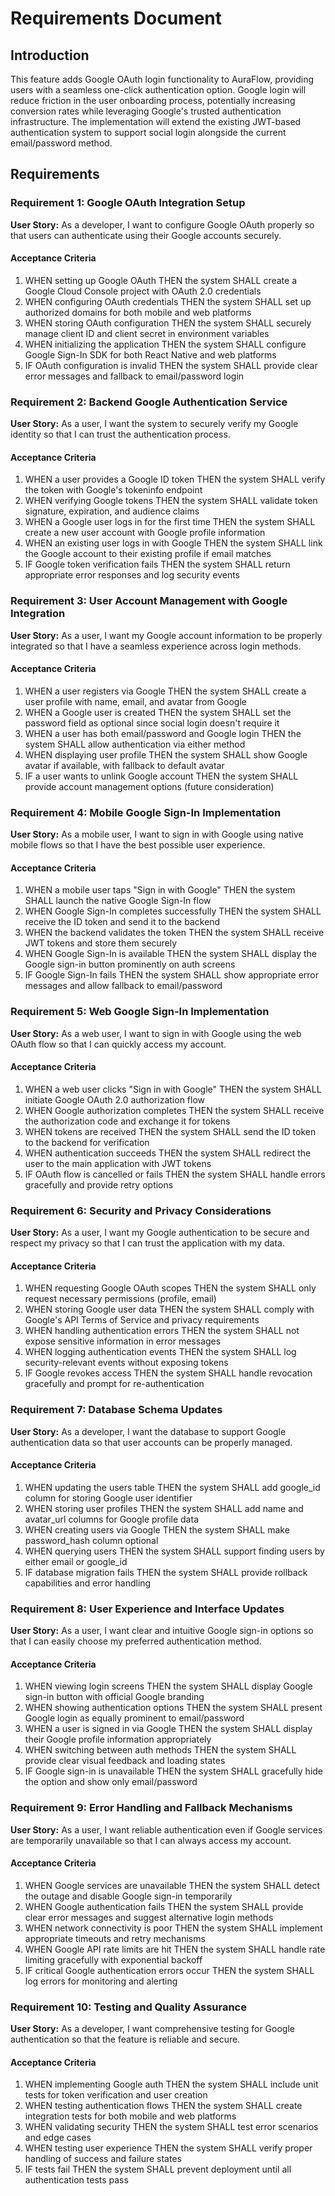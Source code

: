 # Requirements Document

## Introduction

This feature adds Google OAuth login functionality to AuraFlow, providing users with a seamless one-click authentication option. Google login will reduce friction in the user onboarding process, potentially increasing conversion rates while leveraging Google's trusted authentication infrastructure. The implementation will extend the existing JWT-based authentication system to support social login alongside the current email/password method.

## Requirements

### Requirement 1: Google OAuth Integration Setup

**User Story:** As a developer, I want to configure Google OAuth properly so that users can authenticate using their Google accounts securely.

#### Acceptance Criteria

1. WHEN setting up Google OAuth THEN the system SHALL create a Google Cloud Console project with OAuth 2.0 credentials
2. WHEN configuring OAuth credentials THEN the system SHALL set up authorized domains for both mobile and web platforms
3. WHEN storing OAuth configuration THEN the system SHALL securely manage client ID and client secret in environment variables
4. WHEN initializing the application THEN the system SHALL configure Google Sign-In SDK for both React Native and web platforms
5. IF OAuth configuration is invalid THEN the system SHALL provide clear error messages and fallback to email/password login

### Requirement 2: Backend Google Authentication Service

**User Story:** As a user, I want the system to securely verify my Google identity so that I can trust the authentication process.

#### Acceptance Criteria

1. WHEN a user provides a Google ID token THEN the system SHALL verify the token with Google's tokeninfo endpoint
2. WHEN verifying Google tokens THEN the system SHALL validate token signature, expiration, and audience claims
3. WHEN a Google user logs in for the first time THEN the system SHALL create a new user account with Google profile information
4. WHEN an existing user logs in with Google THEN the system SHALL link the Google account to their existing profile if email matches
5. IF Google token verification fails THEN the system SHALL return appropriate error responses and log security events

### Requirement 3: User Account Management with Google Integration

**User Story:** As a user, I want my Google account information to be properly integrated so that I have a seamless experience across login methods.

#### Acceptance Criteria

1. WHEN a user registers via Google THEN the system SHALL create a user profile with name, email, and avatar from Google
2. WHEN a Google user is created THEN the system SHALL set the password field as optional since social login doesn't require it
3. WHEN a user has both email/password and Google login THEN the system SHALL allow authentication via either method
4. WHEN displaying user profile THEN the system SHALL show Google avatar if available, with fallback to default avatar
5. IF a user wants to unlink Google account THEN the system SHALL provide account management options (future consideration)

### Requirement 4: Mobile Google Sign-In Implementation

**User Story:** As a mobile user, I want to sign in with Google using native mobile flows so that I have the best possible user experience.

#### Acceptance Criteria

1. WHEN a mobile user taps "Sign in with Google" THEN the system SHALL launch the native Google Sign-In flow
2. WHEN Google Sign-In completes successfully THEN the system SHALL receive the ID token and send it to the backend
3. WHEN the backend validates the token THEN the system SHALL receive JWT tokens and store them securely
4. WHEN Google Sign-In is available THEN the system SHALL display the Google sign-in button prominently on auth screens
5. IF Google Sign-In fails THEN the system SHALL show appropriate error messages and allow fallback to email/password

### Requirement 5: Web Google Sign-In Implementation

**User Story:** As a web user, I want to sign in with Google using the web OAuth flow so that I can quickly access my account.

#### Acceptance Criteria

1. WHEN a web user clicks "Sign in with Google" THEN the system SHALL initiate Google OAuth 2.0 authorization flow
2. WHEN Google authorization completes THEN the system SHALL receive the authorization code and exchange it for tokens
3. WHEN tokens are received THEN the system SHALL send the ID token to the backend for verification
4. WHEN authentication succeeds THEN the system SHALL redirect the user to the main application with JWT tokens
5. IF OAuth flow is cancelled or fails THEN the system SHALL handle errors gracefully and provide retry options

### Requirement 6: Security and Privacy Considerations

**User Story:** As a user, I want my Google authentication to be secure and respect my privacy so that I can trust the application with my data.

#### Acceptance Criteria

1. WHEN requesting Google OAuth scopes THEN the system SHALL only request necessary permissions (profile, email)
2. WHEN storing Google user data THEN the system SHALL comply with Google's API Terms of Service and privacy requirements
3. WHEN handling authentication errors THEN the system SHALL not expose sensitive information in error messages
4. WHEN logging authentication events THEN the system SHALL log security-relevant events without exposing tokens
5. IF Google revokes access THEN the system SHALL handle revocation gracefully and prompt for re-authentication

### Requirement 7: Database Schema Updates

**User Story:** As a developer, I want the database to support Google authentication data so that user accounts can be properly managed.

#### Acceptance Criteria

1. WHEN updating the users table THEN the system SHALL add google_id column for storing Google user identifier
2. WHEN storing user profiles THEN the system SHALL add name and avatar_url columns for Google profile data
3. WHEN creating users via Google THEN the system SHALL make password_hash column optional
4. WHEN querying users THEN the system SHALL support finding users by either email or google_id
5. IF database migration fails THEN the system SHALL provide rollback capabilities and error handling

### Requirement 8: User Experience and Interface Updates

**User Story:** As a user, I want clear and intuitive Google sign-in options so that I can easily choose my preferred authentication method.

#### Acceptance Criteria

1. WHEN viewing login screens THEN the system SHALL display Google sign-in button with official Google branding
2. WHEN showing authentication options THEN the system SHALL present Google login as equally prominent to email/password
3. WHEN a user is signed in via Google THEN the system SHALL display their Google profile information appropriately
4. WHEN switching between auth methods THEN the system SHALL provide clear visual feedback and loading states
5. IF Google sign-in is unavailable THEN the system SHALL gracefully hide the option and show only email/password

### Requirement 9: Error Handling and Fallback Mechanisms

**User Story:** As a user, I want reliable authentication even if Google services are temporarily unavailable so that I can always access my account.

#### Acceptance Criteria

1. WHEN Google services are unavailable THEN the system SHALL detect the outage and disable Google sign-in temporarily
2. WHEN Google authentication fails THEN the system SHALL provide clear error messages and suggest alternative login methods
3. WHEN network connectivity is poor THEN the system SHALL implement appropriate timeouts and retry mechanisms
4. WHEN Google API rate limits are hit THEN the system SHALL handle rate limiting gracefully with exponential backoff
5. IF critical Google authentication errors occur THEN the system SHALL log errors for monitoring and alerting

### Requirement 10: Testing and Quality Assurance

**User Story:** As a developer, I want comprehensive testing for Google authentication so that the feature is reliable and secure.

#### Acceptance Criteria

1. WHEN implementing Google auth THEN the system SHALL include unit tests for token verification and user creation
2. WHEN testing authentication flows THEN the system SHALL create integration tests for both mobile and web platforms
3. WHEN validating security THEN the system SHALL test error scenarios and edge cases
4. WHEN testing user experience THEN the system SHALL verify proper handling of success and failure states
5. IF tests fail THEN the system SHALL prevent deployment until all authentication tests pass